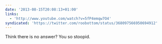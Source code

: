 ```yaml
---
date: '2013-08-15T20:08:13+01:00'
links:
  - 'http://www.youtube.com/watch?v=5fP4emqw7O4'
syndicated: 'https://twitter.com/roobottom/status/368097566950694912'
---
```

Think there is no answer? You so stoopid. 
